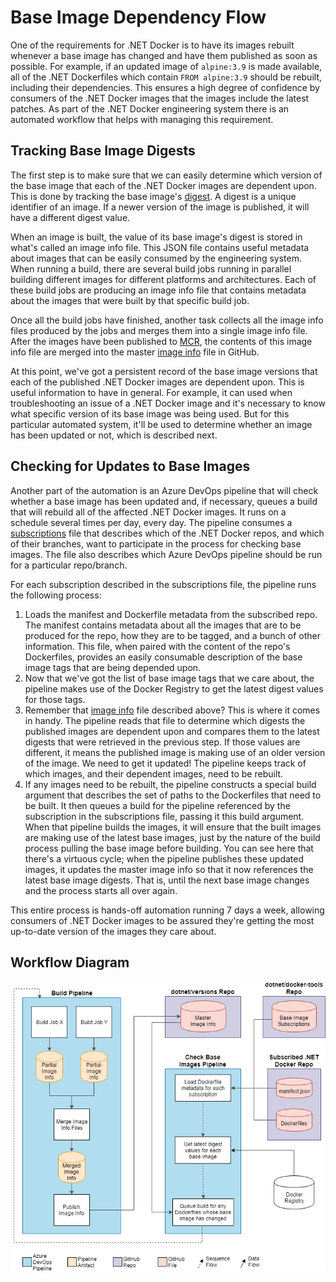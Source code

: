 # Base Image Dependency Flow

One of the requirements for .NET Docker is to have its images rebuilt whenever a base image has changed and have them published as soon as possible.  For example, if an updated image of `alpine:3.9` is made available, all of the .NET Dockerfiles which contain `FROM alpine:3.9` should be rebuilt, including their dependencies.  This ensures a high degree of confidence by consumers of the .NET Docker images that the images include the latest patches.  As part of the .NET Docker engineering system there is an automated workflow that helps with managing this requirement.

## Tracking Base Image Digests
The first step is to make sure that we can easily determine which version of the base image that each of the .NET Docker images are dependent upon.  This is done by tracking the base image's [digest](https://docs.docker.com/engine/reference/commandline/pull/#pull-an-image-by-digest-immutable-identifier).  A digest is a unique identifier of an image.  If a newer version of the image is published, it will have a different digest value.

When an image is built, the value of its base image's digest is stored in what's called an image info file.  This JSON file contains useful metadata about images that can be easily consumed by the engineering system.  When running a build, there are several build jobs running in parallel building different images for different platforms and architectures.  Each of these build jobs are producing an image info file that contains metadata about the images that were built by that specific build job.

Once all the build jobs have finished, another task collects all the image info files produced by the jobs and merges them into a single image info file.  After the images have been published to [MCR](https://azure.microsoft.com/blog/microsoft-syndicates-container-catalog/), the contents of this image info file are merged into the master [image info](https://github.com/dotnet/versions/blob/master/build-info/docker/image-info.json) file in GitHub.

At this point, we've got a persistent record of the base image versions that each of the published .NET Docker images are dependent upon.  This is useful information to have in general.  For example, it can used when troubleshooting an issue of a .NET Docker image and it's necessary to know what specific version of its base image was being used.  But for this particular automated system, it'll be used to determine whether an image has been updated or not, which is described next.

## Checking for Updates to Base Images

Another part of the automation is an Azure DevOps pipeline that will check whether a base image has been updated and, if necessary, queues a build that will rebuild all of the affected .NET Docker images.  It runs on a schedule several times per day, every day.  The pipeline consumes a [subscriptions](https://github.com/dotnet/docker-tools/blob/master/eng/check-base-image-subscriptions.json) file that describes which of the .NET Docker repos, and which of their branches, want to participate in the process for checking base images.  The file also describes which Azure DevOps pipeline should be run for a particular repo/branch.

For each subscription described in the subscriptions file, the pipeline runs the following process:
1. Loads the manifest and Dockerfile metadata from the subscribed repo.  The manifest contains metadata about all the images that are to be produced for the repo, how they are to be tagged, and a bunch of other information.  This file, when paired with the content of the repo's Dockerfiles, provides an easily consumable description of the base image tags that are being depended upon.
2. Now that we've got the list of base image tags that we care about, the pipeline makes use of the Docker Registry to get the latest digest values for those tags.
3. Remember that [image info](https://github.com/dotnet/versions/blob/master/build-info/docker/image-info.json) file described above?  This is where it comes in handy.  The pipeline reads that file to determine which digests the published images are dependent upon and compares them to the latest digests that were retrieved in the previous step.  If those values are different, it means the published image is making use of an older version of the image.  We need to get it updated!  The pipeline keeps track of which images, and their dependent images, need to be rebuilt.
4. If any images need to be rebuilt, the pipeline constructs a special build argument that describes the set of paths to the Dockerfiles that need to be built.  It then queues a build for the pipeline referenced by the subscription in the subscriptions file, passing it this build argument.  When that pipeline builds the images, it will ensure that the built images are making use of the latest base images, just by the nature of the build process pulling the base image before building.  You can see here that there's a virtuous cycle; when the pipeline publishes these updated images, it updates the master image info so that it now references the latest base image digests.  That is, until the next base image changes and the process starts all over again.

This entire process is hands-off automation running 7 days a week, allowing consumers of .NET Docker images to be assured they're getting the most up-to-date version of the images they care about.

## Workflow Diagram
![Image](images/base-image-dependency-flow-diagram.png)
